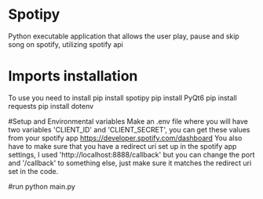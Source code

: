 # Spotipy
Python executable application that allows the user play, pause and skip song on spotify, utilizing spotify api

# Imports installation
To use you need to install
pip install spotipy
pip install PyQt6
pip install requests
pip install dotenv

#Setup and Environmental variables 
Make an .env file where you will have two variables 'CLIENT_ID' and 'CLIENT_SECRET', you can get these values from your spotify app https://developer.spotify.com/dashboard
You also have to make sure that you have a redirect uri set up in the spotify app settings, I used 'http://localhost:8888/callback' but you can change the port and '/callback' to something else, just make sure it matches the redirect uri set in the code.

#run
python main.py
